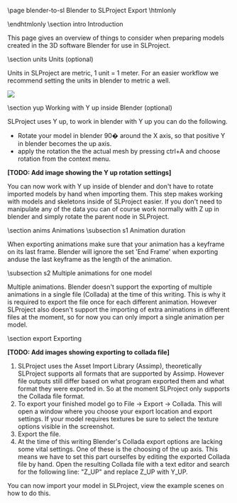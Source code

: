 \page blender-to-sl Blender to SLProject Export
\htmlonly
<style>html{--content-maxwidth:auto}</style>
\endhtmlonly
\section intro Introduction
<p>
This page gives an overview of things to consider when preparing models created in the 3D software Blender for use in SLProject.
</p>

\section units Units (optional)
<p>
Units in SLProject are metric, 1 unit = 1 meter. For an easier workflow we recommend setting the units in blender to metric a well.
</p>
<img src="images/blender_units.png"/>
	
\section yup Working with Y up inside Blender (optional)
<p>
SLProject uses Y up, to work in blender with Y up you can do the following.
<ul>
	<li>Rotate your model in blender 90� around the X axis, so that positive Y in blender becomes the up axis.</li>
	<li>apply the rotation the the actual mesh by pressing ctrl+A and choose rotation from the context menu.</li>
</ul>
<b>[TODO: Add image showing the Y up rotation settings]</b><br />

You can now work with Y up inside of blender and don't have to rotate imported models by hand when importing them.
This step makes working with models and skeletons inside of SLProject easier. If you don't need to manipulate any of the data
you can of course work normally with Z up in blender and simply rotate the parent node in SLProject.
</p>

\section anims Animations
\subsection s1 Animation duration
<p>
When exporting animations make sure that your animation has a keyframe on its last frame. 
Blender will ignore the set 'End Frame' when exporting anduse the last keyframe as the length of the animation.
</p>

\subsection s2 Multiple animations for one model
<p>
Multiple animations. Blender doesn't support the exporting of multiple animations in a single file (Collada) at the time of this writing. This is why
it is required to export the file once for each different animation. However SLProject also doesn't support the importing of extra animations
in different files at the moment, so for now you can only import a single animation per model.
</p>

\section export Exporting
<p>
<b>[TODO: Add images showing exporting to collada file]</b><br />
<ol>
	<li>
		SLProject uses the Asset Import Library (Assimp), theoretically SLProject supports all formats that are supported by Assimp. However file outputs
		still differ based on what program exported them and what format they were exported in. So at the moment SLProject only supports the Collada file
		format. 
	</li>
	<li>
		To export your finished model go to File -> Export -> Collada. This will open a window where you choose your export location and export settings.
		If your model requires textures be sure to select the texture options visible in the screenshot. 
	</li>
	<li>
		Export the file.
	</li>
	<li>
		At the time of this writing Blender's Collada export options are lacking some vital settings. One of these is the choosing of the up axis. This means
		we have to set this part ourselfes by editing the exported Collada file by hand.
		Open the resulting Collada file with a text editor and search for the following line: "<up_axis>Z_UP</up_axis>" and replace Z_UP with Y_UP.
	</li>
</ol>
You can now import your model in SLProject, view the example scenes on how to do this.
</p>